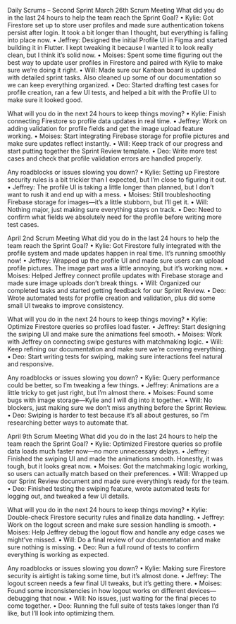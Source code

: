Daily Scrums – Second Sprint
March 26th Scrum Meeting
What did you do in the last 24 hours to help the team reach the Sprint Goal?
• Kylie: Got Firestore set up to store user profiles and made sure authentication tokens persist after login. It took a bit longer than I thought, but everything is falling into place now.
• Jeffrey: Designed the initial Profile UI in Figma and started building it in Flutter. I kept tweaking it because I wanted it to look really clean, but I think it’s solid now.
• Moises: Spent some time figuring out the best way to update user profiles in Firestore and paired with Kylie to make sure we’re doing it right.
• Will: Made sure our Kanban board is updated with detailed sprint tasks. Also cleaned up some of our documentation so we can keep everything organized.
• Deo: Started drafting test cases for profile creation, ran a few UI tests, and helped a bit with the Profile UI to make sure it looked good.

What will you do in the next 24 hours to keep things moving?
• Kylie: Finish connecting Firestore so profile data updates in real time.
• Jeffrey: Work on adding validation for profile fields and get the image upload feature working.
• Moises: Start integrating Firebase storage for profile pictures and make sure updates reflect instantly.
• Will: Keep track of our progress and start putting together the Sprint Review template.
• Deo: Write more test cases and check that profile validation errors are handled properly.

Any roadblocks or issues slowing you down?
• Kylie: Setting up Firestore security rules is a bit trickier than I expected, but I’m close to figuring it out.
• Jeffrey: The profile UI is taking a little longer than planned, but I don’t want to rush it and end up with a mess.
• Moises: Still troubleshooting Firebase storage for images—it’s a little stubborn, but I’ll get it.
• Will: Nothing major, just making sure everything stays on track.
• Deo: Need to confirm what fields we absolutely need for the profile before writing more test cases.

April 2nd Scrum Meeting
What did you do in the last 24 hours to help the team reach the Sprint Goal?
• Kylie: Got Firestore fully integrated with the profile system and made updates happen in real time. It’s running smoothly now!
• Jeffrey: Wrapped up the profile UI and made sure users can upload profile pictures. The image part was a little annoying, but it’s working now.
• Moises: Helped Jeffrey connect profile updates with Firebase storage and made sure image uploads don’t break things.
• Will: Organized our completed tasks and started getting feedback for our Sprint Review.
• Deo: Wrote automated tests for profile creation and validation, plus did some small UI tweaks to improve consistency.

What will you do in the next 24 hours to keep things moving?
• Kylie: Optimize Firestore queries so profiles load faster.
• Jeffrey: Start designing the swiping UI and make sure the animations feel smooth.
• Moises: Work with Jeffrey on connecting swipe gestures with matchmaking logic.
• Will: Keep refining our documentation and make sure we’re covering everything.
• Deo: Start writing tests for swiping, making sure interactions feel natural and responsive.

Any roadblocks or issues slowing you down?
• Kylie: Query performance could be better, so I’m tweaking a few things.
• Jeffrey: Animations are a little tricky to get just right, but I’m almost there.
• Moises: Found some bugs with image storage—Kylie and I will dig into it together.
• Will: No blockers, just making sure we don’t miss anything before the Sprint Review.
• Deo: Swiping is harder to test because it’s all about gestures, so I’m researching better ways to automate that.

April 9th Scrum Meeting
What did you do in the last 24 hours to help the team reach the Sprint Goal?
• Kylie: Optimized Firestore queries so profile data loads much faster now—no more unnecessary delays.
• Jeffrey: Finished the swiping UI and made the animations smooth. Honestly, it was tough, but it looks great now.
• Moises: Got the matchmaking logic working, so users can actually match based on their preferences.
• Will: Wrapped up our Sprint Review document and made sure everything’s ready for the team.
• Deo: Finished testing the swiping feature, wrote automated tests for logging out, and tweaked a few UI details.

What will you do in the next 24 hours to keep things moving?
• Kylie: Double-check Firestore security rules and finalize data handling.
• Jeffrey: Work on the logout screen and make sure session handling is smooth.
• Moises: Help Jeffrey debug the logout flow and handle any edge cases we might’ve missed.
• Will: Do a final review of our documentation and make sure nothing is missing.
• Deo: Run a full round of tests to confirm everything is working as expected.

Any roadblocks or issues slowing you down?
• Kylie: Making sure Firestore security is airtight is taking some time, but it’s almost done.
• Jeffrey: The logout screen needs a few final UI tweaks, but it’s getting there.
• Moises: Found some inconsistencies in how logout works on different devices—debugging that now.
• Will: No issues, just waiting for the final pieces to come together.
• Deo: Running the full suite of tests takes longer than I’d like, but I’ll look into optimizing them.


